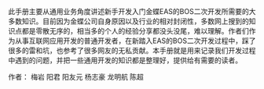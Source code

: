 此手册主要从通用业务角度讲述新手开发入门金蝶EAS的BOS二次开发所需要的大多数知识。目前因为金蝶公司自身原因以及行业的相对封闭性，多数网上搜到的知识点都是零散无序的，相当多的个人的经验分享都没头没尾，难以理解。作者们作为从事互联网应用开发的普通开发者，在新踏入EAS的BOS二次开发过程中，踩了很多的雷和坑，也参考了很多网友的无私贡献。本手册就是用来记录我们开发过程中遇到的问题，并把一些通用开发的知识都是整理好，提供给有需要的读者。

作者： 梅岩 阳君 阳友元 杨志豪 龙明航 陈超
